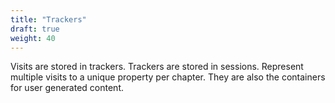 ```yaml
---
title: "Trackers"
draft: true
weight: 40
---
```



Visits are stored in trackers. Trackers are stored in sessions.
Represent multiple visits to a unique property per chapter. They are also the containers for user generated content.